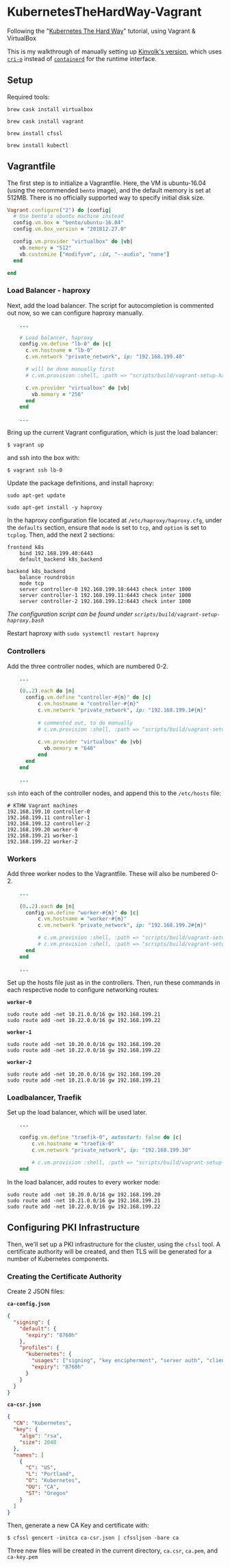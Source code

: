 # KubernetesTheHardWay-Vagrant
Following the "[Kubernetes The Hard Way](https://github.com/kelseyhightower/kubernetes-the-hard-way)" tutorial, using Vagrant &amp; VirtualBox

This is my walkthrough of manually setting up [Kinvolk's version](https://github.com/kinvolk/kubernetes-the-hard-way-vagrant), which uses [`cri-o`](https://cri-o.io) instead of [`containerd`](https://github.com/containerd/containerd) for the runtime interface.

## Setup
Required tools:

`brew cask install virtualbox`

`brew cask install vagrant`

`brew install cfssl`

`brew install kubectl`


## Vagrantfile
The first step is to initialize a Vagrantfile. Here, the VM is ubuntu-16.04 (using the recommended `bento` image), and the default memory is set at 512MB. There is no officially supported way to specify initial disk size.

```ruby
Vagrant.configure("2") do |config|
  # Use bento's ubuntu machine instead
  config.vm.box = "bento/ubuntu-16.04"
  config.vm.box_version = "201812.27.0"

  config.vm.provider "virtualbox" do |vb|
    vb.memory = "512"
    vb.customize ["modifyvm", :id, "--audio", "none"]
  end

end
```

### Load Balancer - haproxy
Next, add the load balancer. The script for autocompletion is commented out now, so we can configure haproxy manually.

```ruby
    ...

    # Load balancer, haproxy
    config.vm.define "lb-0" do |c|
      c.vm.hostname = "lb-0"
      c.vm.network "private_network", ip: "192.168.199.40"

      # will be done manually first
      # c.vm.provision :shell, :path => "scripts/build/vagrant-setup-haproxy.bash"

      c.vm.provider "virtualbox" do |vb|
        vb.memory = "256"
      end
    end

    ...
```

Bring up the current Vagrant configuration, which is just the load balancer:

`$ vagrant up`

and ssh into the box with:

`$ vagrant ssh lb-0`

Update the package definitions, and install haproxy:

`sudo apt-get update`

`sudo apt-get install -y haproxy`


In the haproxy configuration file located at `/etc/haproxy/haproxy.cfg`, under the `defaults` section, ensure that `mode` is set to `tcp`, and `option` is set to `tcplog`. Then, add the next 2 sections:

```
frontend k8s
    bind 192.168.199.40:6443
    default_backend k8s_backend

backend k8s_backend
    balance roundrobin
    mode tcp
    server controller-0 192.168.199.10:6443 check inter 1000
    server controller-1 192.168.199.11:6443 check inter 1000
    server controller-2 192.168.199.12:6443 check inter 1000
```
_The configuration script can be found under `scripts/build/vagrant-setup-haproxy.bash`_

Restart haproxy with `sudo systemctl restart haproxy`

### Controllers
Add the three controller nodes, which are numbered 0-2.

```ruby
    ...

    (0..2).each do |n|
      config.vm.define "controller-#{n}" do |c|
          c.vm.hostname = "controller-#{n}"
          c.vm.network "private_network", ip: "192.168.199.1#{n}"
  
          # commented out, to do manually
          # c.vm.provision :shell, :path => "scripts/build/vagrant-setup-hosts-file.bash"
  
          c.vm.provider "virtualbox" do |vb|
            vb.memory = "640"
          end
      end
    end

    ...
```

`ssh` into each of the controller nodes, and append this to the `/etc/hosts` file:

```
# KTHW Vagrant machines
192.168.199.10 controller-0
192.168.199.11 controller-1
192.168.199.12 controller-2
192.168.199.20 worker-0
192.168.199.21 worker-1
192.168.199.22 worker-2
```

### Workers
Add three worker nodes to the Vagrantfile. These will also be numbered 0-2.

```ruby
    ...
  
    (0..2).each do |n|
      config.vm.define "worker-#{n}" do |c|
          c.vm.hostname = "worker-#{n}"
          c.vm.network "private_network", ip: "192.168.199.2#{n}"

          # c.vm.provision :shell, :path => "scripts/build/vagrant-setup-routes.bash"
          # c.vm.provision :shell, :path => "scripts/build/vagrant-setup-hosts-file.bash"
      end
    end

    ...
```

Set up the hosts file just as in the controllers. Then, run these commands in each respective node to configure networking routes:

**`worker-0`**
```
sudo route add -net 10.21.0.0/16 gw 192.168.199.21
sudo route add -net 10.22.0.0/16 gw 192.168.199.22
```

**`worker-1`**
```
sudo route add -net 10.20.0.0/16 gw 192.168.199.20
sudo route add -net 10.22.0.0/16 gw 192.168.199.22
```

**`worker-2`**
```
sudo route add -net 10.20.0.0/16 gw 192.168.199.20
sudo route add -net 10.21.0.0/16 gw 192.168.199.21
```

### Loadbalancer, Traefik
Set up the load balancer, which will be used later.

```ruby
    ...

    config.vm.define "traefik-0", autostart: false do |c|
        c.vm.hostname = "traefik-0"
        c.vm.network "private_network", ip: "192.168.199.30"
  
        # c.vm.provision :shell, :path => "scripts/build/vagrant-setup-routes.bash"
    end
```

In the load balancer, add routes to every worker node:
```
sudo route add -net 10.20.0.0/16 gw 192.168.199.20
sudo route add -net 10.21.0.0/16 gw 192.168.199.21
sudo route add -net 10.22.0.0/16 gw 192.168.199.22
```

## Configuring PKI Infrastructure
Then, we'll set up a PKI infrastructure for the cluster, using the `cfssl` tool. A certificate authority will be created, and then TLS will be generated for a number of Kubernetes components.

### Creating the Certificate Authority
Create 2 JSON files:

**`ca-config.json`**
```json
{
  "signing": {
    "default": {
      "expiry": "8760h"
    },
    "profiles": {
      "kubernetes": {
        "usages": ["signing", "key encipherment", "server auth", "client auth"],
        "expiry": "8760h"
      }
    }
  }
}
```

**`ca-csr.json`**
```json
{
  "CN": "Kubernetes",
  "key": {
    "algo": "rsa",
    "size": 2048
  },
  "names": [
    {
      "C": "US",
      "L": "Portland",
      "O": "Kubernetes",
      "OU": "CA",
      "ST": "Oregon"
    }
  ]
}
```

Then, generate a new CA Key and certificate with:

`$ cfssl gencert -initca ca-csr.json | cfssljson -bare ca`

Three new files will be created in the current directory, `ca.csr`, `ca.pem`, and `ca-key.pem`

